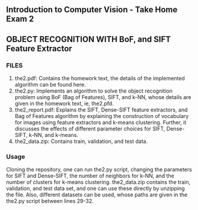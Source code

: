 ## Introduction to Computer Vision - Take Home Exam 2

## OBJECT RECOGNITION WITH BoF, and SIFT Feature Extractor

### FILES
1. the2.pdf: Contains the homework text, the details of the implemented algorithm can be found here.
2. the2.py: Implements an algorithm to solve the object recognition problem using BoF (Bag of Features), SIFT, and k-NN, whose details are given in the homework text, ie, the2.pfd.
3. the2_report.pdf: Explains the SIFT, Dense-SIFT feature extractors, and Bag of Features algorithm by explaining the construction of vocabulary for images using feature extractors and k-means clustering. Further, it discusses the effects of different parameter choices for SIFT, Dense-SIFT, k-NN, and k-means.
4. the2_data.zip: Contains train, validation, and test data. 

### Usage

Cloning the repository, one can run the2.py script, changing the parameters for SIFT and Dense-SIFT, the number of neighbors for k-NN, and the number of clusters for k-means clustering. the2_data.zip contains the train, validation, and test data set, and one can use these directly by unzipping the file. Also, different datasets can be used, whose paths are given in the the2.py script between lines 29-32.


